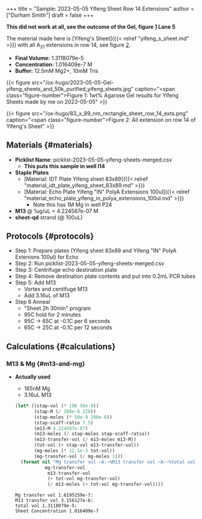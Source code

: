 +++
title = "Sample: 2023-05-05 Yifeng Sheet Row 14 Extensions"
author = ["Durham Smith"]
draft = false
+++

**This did not work at all, see the outcome of the Gel, figure [1](#figure--fig:gel-results) Lane 5**

The material made here is [Yifeng's Sheet]({{< relref "yifeng_s_sheet.md" >}}) with all A<sub>21</sub> extensions in row 14, see figure [2](#figure--fig:sheet-row-14-exts).

-   **Final Volume:** 1.3118079e-5
-   **Concentration:** 1.016409e-7 M
-   **Buffer:** 12.5mM Mg2+, 10mM Tris

<a id="figure--fig:gel-results"></a>

{{< figure src="/ox-hugo/2023-05-05-Gel-yifeng_sheets_and_50k_purified_yifeng_sheets.jpg" caption="<span class=\"figure-number\">Figure 1: </span>1wt% Agarose Gel results for Yifeng Sheets made by me on 2023-05-05" >}}

<a id="figure--fig:sheet-row-14-exts"></a>

{{< figure src="/ox-hugo/83_x_89_nm_rectangle_sheet_row_14_exts.png" caption="<span class=\"figure-number\">Figure 2: </span>All extension on row 14 of Yifeng's Sheet" >}}


## Materials {#materials}

-   **Picklist Name**: picklist-2023-05-05-yifeng-sheets-merged.csv
    -   **This puts this sample in well I14**
-   **Staple Plates**
    -   [Material: IDT Plate Yifeng sheet 83x89]({{< relref "material_idt_plate_yifeng_sheet_83x89.md" >}})
    -   [Material: Echo Plate Yifeng "IN" PolyA Extensions 100ul]({{< relref "material_echo_plate_yifeng_in_polya_extensions_100ul.md" >}})
        -   Note this has 1M Mg in well P24
-   **M13** @ 1ug/uL = 4.224587e-07 M
-   **sheet-qd** strand (@ 100uL)


## Protocols {#protocols}

-   Step 1: Prepare plates (Yifeng sheet 83x89 and Yifeng "IN" PolyA Extenions 100ul) for Echo
-   Step 2: Run picklist-2023-05-05-yifeng-sheets-merged.csv
-   Step 3: Centrifuge echo destination plate
-   Step 4: Remove destination plate contents and put into 0.2mL PCR tubes
-   Step 5: Add M13
    -   Vortex and centifuge M13
    -   Add 3.16uL of M13
-   Step 6 Anneal
    -   "Sheet 2h 30min" program
    -   95C hold for 2 minutes
    -   95C &rarr; 65C at -0.1C per 6 seconds
    -   65C &rarr; 25C at -0.1C per 12 seconds


## Calculations {#calculations}


### M13 &amp; Mg {#m13-and-mg}

-   **Actually used**

    -   165nM Mg
    -   3.16uL M13

    <!--listend-->

    ```lisp
    (let* ((stap-vol (* 196 50e-9))
           (stap-M (/ 200e-6 226))
           (stap-moles (* 50e-9 200e-6))
           (stap-scaff-ratio 7.5)
           (m13-M 4.224587e-07)
           (m13-moles (/ stap-moles stap-scaff-ratio))
           (m13-transfer-vol (/ m13-moles m13-M))
           (tot-vol (+ stap-vol m13-transfer-vol))
           (mg-moles (* 12.5e-3 tot-vol))
           (mg-transfer-vol (/ mg-moles 1)))
      (format nil "Mg transfer vol ~A:~%M13 transfer vol ~A:~%total vol ~A:~%Sheet Concentration ~A"
               mg-transfer-vol
                m13-transfer-vol
                (+ tot-vol mg-transfer-vol)
                (/ m13-moles (+ tot-vol mg-transfer-vol))))

    ```

    ```text
    Mg transfer vol 1.6195159e-7:
    M13 transfer vol 3.156127e-6:
    total vol 1.3118079e-5:
    Sheet Concentration 1.016409e-7
    ```

